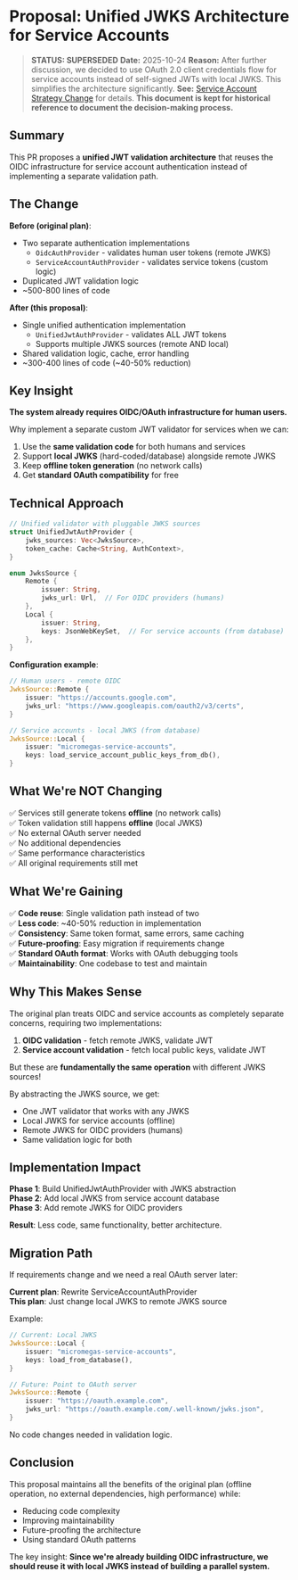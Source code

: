 # Proposal: Unified JWKS Architecture for Service Accounts

> **STATUS: SUPERSEDED**
> **Date:** 2025-10-24
> **Reason:** After further discussion, we decided to use OAuth 2.0 client credentials flow for service accounts instead of self-signed JWTs with local JWKS. This simplifies the architecture significantly.
> **See:** [Service Account Strategy Change](service_account_strategy_change.md) for details.
> **This document is kept for historical reference to document the decision-making process.**

## Summary

This PR proposes a **unified JWT validation architecture** that reuses the OIDC infrastructure for service account authentication instead of implementing a separate validation path.

## The Change

**Before (original plan)**:
- Two separate authentication implementations
  - `OidcAuthProvider` - validates human user tokens (remote JWKS)
  - `ServiceAccountAuthProvider` - validates service tokens (custom logic)
- Duplicated JWT validation logic
- ~500-800 lines of code

**After (this proposal)**:
- Single unified authentication implementation
  - `UnifiedJwtAuthProvider` - validates ALL JWT tokens
  - Supports multiple JWKS sources (remote AND local)
- Shared validation logic, cache, error handling
- ~300-400 lines of code (~40-50% reduction)

## Key Insight

**The system already requires OIDC/OAuth infrastructure for human users.**

Why implement a separate custom JWT validator for services when we can:
1. Use the **same validation code** for both humans and services
2. Support **local JWKS** (hard-coded/database) alongside remote JWKS
3. Keep **offline token generation** (no network calls)
4. Get **standard OAuth compatibility** for free

## Technical Approach

```rust
// Unified validator with pluggable JWKS sources
struct UnifiedJwtAuthProvider {
    jwks_sources: Vec<JwksSource>,
    token_cache: Cache<String, AuthContext>,
}

enum JwksSource {
    Remote {
        issuer: String,
        jwks_url: Url,  // For OIDC providers (humans)
    },
    Local {
        issuer: String,
        keys: JsonWebKeySet,  // For service accounts (from database)
    },
}
```

**Configuration example**:
```rust
// Human users - remote OIDC
JwksSource::Remote {
    issuer: "https://accounts.google.com",
    jwks_url: "https://www.googleapis.com/oauth2/v3/certs",
}

// Service accounts - local JWKS (from database)
JwksSource::Local {
    issuer: "micromegas-service-accounts",
    keys: load_service_account_public_keys_from_db(),
}
```

## What We're NOT Changing

✅ Services still generate tokens **offline** (no network calls)  
✅ Token validation still happens **offline** (local JWKS)  
✅ No external OAuth server needed  
✅ No additional dependencies  
✅ Same performance characteristics  
✅ All original requirements still met  

## What We're Gaining

✅ **Code reuse**: Single validation path instead of two  
✅ **Less code**: ~40-50% reduction in implementation  
✅ **Consistency**: Same token format, same errors, same caching  
✅ **Future-proofing**: Easy migration if requirements change  
✅ **Standard OAuth format**: Works with OAuth debugging tools  
✅ **Maintainability**: One codebase to test and maintain  

## Why This Makes Sense

The original plan treats OIDC and service accounts as completely separate concerns, requiring two implementations:

1. **OIDC validation** - fetch remote JWKS, validate JWT
2. **Service account validation** - fetch local public keys, validate JWT

But these are **fundamentally the same operation** with different JWKS sources!

By abstracting the JWKS source, we get:
- One JWT validator that works with any JWKS
- Local JWKS for service accounts (offline)
- Remote JWKS for OIDC providers (humans)
- Same validation logic for both

## Implementation Impact

**Phase 1**: Build UnifiedJwtAuthProvider with JWKS abstraction  
**Phase 2**: Add local JWKS from service account database  
**Phase 3**: Add remote JWKS for OIDC providers  

**Result**: Less code, same functionality, better architecture.

## Migration Path

If requirements change and we need a real OAuth server later:

**Current plan**: Rewrite ServiceAccountAuthProvider  
**This plan**: Just change local JWKS to remote JWKS source

Example:
```rust
// Current: Local JWKS
JwksSource::Local {
    issuer: "micromegas-service-accounts",
    keys: load_from_database(),
}

// Future: Point to OAuth server
JwksSource::Remote {
    issuer: "https://oauth.example.com",
    jwks_url: "https://oauth.example.com/.well-known/jwks.json",
}
```

No code changes needed in validation logic.

## Conclusion

This proposal maintains all the benefits of the original plan (offline operation, no external dependencies, high performance) while:
- Reducing code complexity
- Improving maintainability
- Future-proofing the architecture
- Using standard OAuth patterns

The key insight: **Since we're already building OIDC infrastructure, we should reuse it with local JWKS instead of building a parallel system.**
